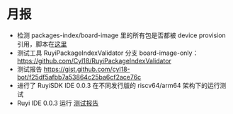 # 月报

- 检测 packages-index/board-image 里的所有包是否都被 device provision 引用，脚本在[这里](files/device-provision-validator2.py)
- 测试工具 RuyiPackageIndexValidator 分支 board-image-only：<https://github.com/Cyl18/RuyiPackageIndexValidator>
- 测试报告 <https://gist.github.com/cyl18-bot/f25df5afbb7a53864c25ba6cf2ace76c>
- 进行了 RuyiSDK IDE 0.0.3 在不同发行版的 riscv64/arm64 架构下的运行测试
- Ruyi IDE 0.0.3 运行 [测试报告](./ruyi-ide-0.0.3-test-report.md)
